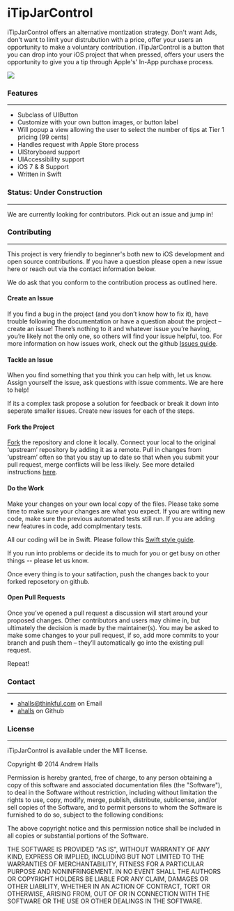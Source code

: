 iTipJarControl
==============

iTipJarControl offers an alternative montization strategy.  Don't want Ads, don't want to limit your distrubution with a price, offer your users an opportunity to make a voluntary contribution.  iTipJarControl is a button that you can drop into your iOS project that when pressed, offers your users the opportunity to give you a tip through Apple's' In-App purchase process.


![](https://raw.githubusercontent.com/Thinkful/iTipJarControl/master/Artwork/tipjar.jpeg)


### Features

---

* Subclass of UIButton
* Customize with your own button images, or button label
* Will popup a view allowing the user to select the number of tips at Tier 1 pricing (99 cents)
* Handles request with Apple Store process
* UIStoryboard support
* UIAccessibility support
* iOS 7 & 8 Support
* Written in Swift

### Status: Under Construction

---
We are currently looking for contributors. Pick out an issue and jump in! 


### Contributing

---
This project is very friendly to beginner's both new to iOS development and open source contributions.  If you have a question please open a new issue here or reach out via the contact information below.

We do ask that you conform to the contribution process as outlined here.

#### Create an Issue

If you find a bug in the project (and you don’t know how to fix it), have trouble following the documentation or have a question about the project – create an issue! There’s nothing to it and whatever issue you’re having, you’re likely not the only one, so others will find your issue helpful, too. For more information on how issues work, check out the github [Issues guide](https://guides.github.com/features/issues/).

#### Tackle an Issue 

When you find something that you think you can help with, let us know.  Assign yourself the issue, ask questions with issue comments. We are here to help!  

If its a complex task propose a solution for feedback or break it down into seperate smaller issues.  Create new issues for each of the steps.

#### Fork the Project

[Fork](https://guides.github.com/activities/forking/) the repository and clone it locally. Connect your local to the original ‘upstream’ repository by adding it as a remote. Pull in changes from ‘upstream’ often so that you stay up to date so that when you submit your pull request, merge conflicts will be less likely. See more detailed instructions [here](https://help.github.com/articles/syncing-a-fork).

#### Do the Work 

Make your changes on your own local copy of the files.  Please take some time to make sure your changes are what you expect.  If you are writing new code, make sure the previous automated tests still run.  If you are adding new features in code, add complmentary tests. 

All our coding will be in Swift.  Please follow this [Swift style guide](https://github.com/raywenderlich/swift-style-guide).

If you run into problems or decide its to much for you or get busy on other things -- please let us know.

Once every thing is to your satifaction, push the changes back to your forked reposetory on github.

#### Open Pull Requests

Once you’ve opened a pull request a discussion will start around your proposed changes. Other contributors and users may chime in, but ultimately the decision is made by the maintainer(s). You may be asked to make some changes to your pull request, if so, add more commits to your branch and push them – they’ll automatically go into the existing pull request.

Repeat!

### Contact

---

* [ahalls@thinkful.com](mailto:ahalls@thinkful.com) on Email
* [ahalls](https://github.com/ahalls) on Github

### License

---

iTipJarControl is available under the MIT license.

Copyright © 2014 Andrew Halls

Permission is hereby granted, free of charge, to any person obtaining a copy of this software and associated documentation files (the "Software"), to deal in the Software without restriction, including without limitation the rights to use, copy, modify, merge, publish, distribute, sublicense, and/or sell copies of the Software, and to permit persons to whom the Software is furnished to do so, subject to the following conditions:

The above copyright notice and this permission notice shall be included in all copies or substantial portions of the Software.

THE SOFTWARE IS PROVIDED "AS IS", WITHOUT WARRANTY OF ANY KIND, EXPRESS OR IMPLIED, INCLUDING BUT NOT LIMITED TO THE WARRANTIES OF MERCHANTABILITY, FITNESS FOR A PARTICULAR PURPOSE AND NONINFRINGEMENT. IN NO EVENT SHALL THE AUTHORS OR COPYRIGHT HOLDERS BE LIABLE FOR ANY CLAIM, DAMAGES OR OTHER LIABILITY, WHETHER IN AN ACTION OF CONTRACT, TORT OR OTHERWISE, ARISING FROM, OUT OF OR IN CONNECTION WITH THE SOFTWARE OR THE USE OR OTHER DEALINGS IN THE SOFTWARE.
